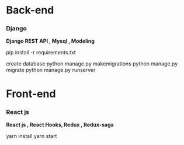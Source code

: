 # Back-end

### Django
__Django REST API , Mysql , Modeling__

pip install -r requirements.txt

create database 
python manage.py makemigrations
python manage.py migrate
python manage.py runserver

# Front-end

### React js 
__React js , React Hooks, Redux , Redux-saga__ 

yarn install
yarn start

